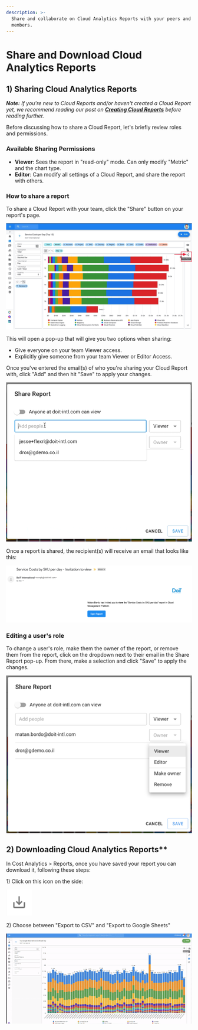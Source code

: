 ```yaml
---
description: >-
  Share and collaborate on Cloud Analytics Reports with your peers and team
  members.
---
```


# Share and Download Cloud Analytics Reports

## 1) Sharing Cloud Analytics Reports

_**Note:** If you're new to Cloud Reports and/or haven't created a Cloud Report yet, we recommend reading our post on_ [_**Creating Cloud Reports**_](create-cloud-report/) _before reading further._

Before discussing how to share a Cloud Report, let's briefly review roles and permissions.

### Available Sharing Permissions

* **Viewer**: Sees the report in "read-only" mode. Can only modify "Metric" and the chart type.
* **Editor**: Can modify all settings of a Cloud Report, and share the report with others.

### How to share a report

To share a Cloud Report with your team, click the "Share" button on your report's page.

![A screenshot showing the location of the Share icon](../.gitbook/assets/cloudreports_share.jpg)

This will open a pop-up that will give you two options when sharing:

* Give everyone on your team Viewer access.
* Explicitly give someone from your team Viewer or Editor Access.

Once you've entered the email(s) of who you're sharing your Cloud Report with, click "Add" and then hit "Save" to apply your changes.

![A screenshot showing the location of the Share Report modal dialog](../.gitbook/assets/sharingreportgif.gif)

Once a report is shared, the recipient(s) will receive an email that looks like this:

![A screenshot showing an invitation email](../.gitbook/assets/cleanshot-2020-07-01-at-12.56.13.png)

### Editing a user's role

To change a user's role, make them the owner of the report, or remove them from the report, click on the dropdown next to their email in the Share Report pop-up. From there, make a selection and click "Save" to apply the changes.

![A screenshot showing the Share Report modal dialog](<../.gitbook/assets/userrolesreports (1).png>)

## 2) Downloading Cloud Analytics Reports\*\*

In Cost Analytics > Reports, once you have saved your report you can download it, following these steps:

1\) Click on this icon on the side:

![A screenshot showing the Download icon](<../.gitbook/assets/image (87) (1).png>)

2\) Choose between "Export to CSV" and "Export to Google Sheets"

![An animated screenshot showing the export options menu](<../.gitbook/assets/cloud-analytics-report-export (1).gif>)
